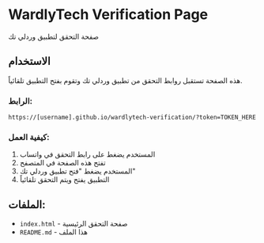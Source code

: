 # WardlyTech Verification Page

صفحة التحقق لتطبيق وردلي تك

## الاستخدام

هذه الصفحة تستقبل روابط التحقق من تطبيق وردلي تك وتقوم بفتح التطبيق تلقائياً.

### الرابط:
```
https://[username].github.io/wardlytech-verification/?token=TOKEN_HERE
```

### كيفية العمل:
1. المستخدم يضغط على رابط التحقق في واتساب
2. تفتح هذه الصفحة في المتصفح
3. المستخدم يضغط "فتح تطبيق وردلي تك"
4. التطبيق يفتح ويتم التحقق تلقائياً

## الملفات:
- `index.html` - صفحة التحقق الرئيسية
- `README.md` - هذا الملف
